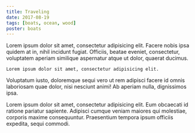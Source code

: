 ```yaml
---
title: Traveling
date: 2017-08-19
tags: [boats, ocean, wood]
poster: boats
---
```

Lorem ipsum dolor sit amet, consectetur adipisicing elit. Facere nobis ipsa quidem at in, nihil incidunt fugiat. Officiis, beatae eveniet, consectetur, voluptatem aperiam similique aspernatur atque ut dolor, quaerat ducimus.

	Lorem ipsum dolor sit amet, consectetur adipisicing elit.
  Voluptatum iusto, doloremque sequi vero ut rem adipisci facere id omnis laboriosam quae dolor, nisi nesciunt animi!
  Ab aperiam nulla, dignissimos ipsa.

Lorem ipsum dolor sit amet, consectetur adipisicing elit. Eum obcaecati id ratione pariatur sapiente. Adipisci cumque veniam maiores qui molestiae, corporis maxime consequuntur. Praesentium tempora ipsum officiis expedita, sequi commodi.
